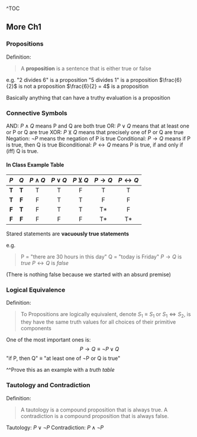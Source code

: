 ```toc

```

^TOC

## More Ch1
### Propositions
Definition:
> A **proposition** is a sentence that is either true or false

e.g.
"2 divides 6" is a proposition
"5 divides 1" is a proposition
$\frac{6}{2}$ is not a proposition
$\frac{6}{2} = 4$ is a proposition

Basically anything that can have a truthy evaluation is a proposition

### Connective Symbols
AND: $P\wedge Q$ means P and Q are both true
OR: $P\vee Q$ means that at least one or P or Q are true
XOR: $P\veebar Q$ means that precisely one of P or Q are true
Negation: $\neg P$ means the negation of P is true
Conditional: $P \rightarrow Q$ means if P is true, then Q is true
Biconditional: $P \leftrightarrow Q$ means P is true, if and only if (iff) Q is true.

#### In Class Example Table

| $P$ | $Q$ |  $P\wedge Q$  |  $P\vee Q$  | $P\veebar Q$  | $P \rightarrow Q$  |  $P \leftrightarrow Q$ |
|:---:| :----: | :----: | :----: | :----: | :----: | :----: |
| **T** | **T** | T | T | F | T | T |
| **T** | **F** | F | T | T | F | F |
| **F** | **T** | F | T | T | T* | F |
| **F** | **F** | F | F | F | T* | T* |

Stared statements are **vacuously true statements** 

e.g. 
> P = "there are 30 hours in this day"
> Q = "today is Friday"
$P \rightarrow Q$ is *true*
$P \leftrightarrow Q$ is *false*

(There is nothing false because we started with an absurd premise)

### Logical Equivalence 

Definition:
> To Propositions are logically equivalent, denote $S_1 \equiv S_1$ or $S_1 \Leftrightarrow S_2$, is they have the same truth values for all choices of their primitive components

One of the most important ones is:
$$P \rightarrow Q \equiv \neg P\vee Q$$
"if P, then Q" $\equiv$ "at least one of $\neg$P or Q is true"

^^Prove this as an example with a *truth table*

### Tautology and Contradiction

Definition:
> A tautology is a compound proposition that is always true.
> A contradiction is a compound proposition that is always false.


Tautology: $P \vee \neg P$
Contradiction: $P \wedge \neg P$

